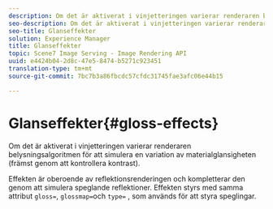 ```yaml
---
description: Om det är aktiverat i vinjetteringen varierar renderaren belysningsalgoritmen för att simulera en variation av materialglansigheten (främst genom att kontrollera kontrast).
seo-description: Om det är aktiverat i vinjetteringen varierar renderaren belysningsalgoritmen för att simulera en variation av materialglansigheten (främst genom att kontrollera kontrast).
seo-title: Glanseffekter
solution: Experience Manager
title: Glanseffekter
topic: Scene7 Image Serving - Image Rendering API
uuid: e4424b04-2d8c-47e5-8474-b5271c923451
translation-type: tm+mt
source-git-commit: 7bc7b3a86fbcdc57cfdc31745fae3afc06e44b15

---
```



# Glanseffekter{#gloss-effects}

Om det är aktiverat i vinjetteringen varierar renderaren belysningsalgoritmen för att simulera en variation av materialglansigheten (främst genom att kontrollera kontrast).

Effekten är oberoende av reflektionsrenderingen och kompletterar den genom att simulera speglande reflektioner. Effekten styrs med samma attribut `gloss=`, `glossmap=`och `type=` , som används för att styra speglingar.
